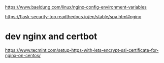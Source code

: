 
https://www.baeldung.com/linux/nginx-config-environment-variables

https://flask-security-too.readthedocs.io/en/stable/spa.html#nginx

# dev nginx and certbot

https://www.tecmint.com/setup-https-with-lets-encrypt-ssl-certificate-for-nginx-on-centos/


